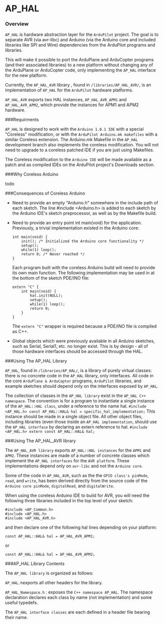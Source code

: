 # AP_HAL
### Overview



`AP_HAL` is hardware abstraction layer for the `ArduPilot` project. The goal is to separate AVR (via avr-libc) and Arduino (via the Arduino core and included libraries like SPI and Wire) dependencies from the ArduPilot programs and libraries.

This will make it possible to port the ArduPlane and ArduCopter programs (and their associated libraries) to a new platform without changing any of the ArduPlane or ArduCopter code, only implementing the `AP_HAL` interface for the new platform.

Currently, the `AP_HAL_AVR` library , found in `/libraries/AP_HAL_AVR/`, is an implementation of `AP_HAL` for the `ArduPilot` hardware platforms.

`AP_HAL_AVR` exports two HAL instances, `AP_HAL_AVR_APM1` and `AP_HAL_AVR_APM2`, which provide the instances for APM1 and APM2 hardware.

###Requirments

`AP_HAL` is designed to work with the `Arduino 1.0.1 IDE` with a special "Coreless" modification, or with the `ArduPilot Arduino.mk makefiles` with a similar Coreless extension. The Arduino.mk Makefile in the `AP_HAL` development branch also implements the coreless modification. You will not need to upgrade to a coreless patched IDE if you are just using Makefiles.

The Coreless modification to the `Arduino IDE` will be made available as a patch and as compiled IDEs on the ArduPilot project's Downloads section.

###Why Coreless Arduino

todo

###Consequences of Coreless Arduino

- Need to provide an empty "Arduino.h" somewhere in the include path of each sketch. The line #include <Arduino.h> is added to each sketch by the Arduino IDE's sketch preprocessor, as well as by the Makefile build.

- Need to provide an entry point int main(void) for the application. Previously, a trivial implementation existed in the Arduino core:

      int main(void) {
          init(); /* Initialized the Arduino core functionality */
          setup();
          while(1) loop();
          return 0; /* Never reached */
      }

    Each program built with the coreless Arduino build will need to provide its own main function. The following implementation may be used in at the bottom of the sketch PDE/INO file:

      extern "C" {
          int main(void) {
              hal.init(NULL);
              setup();
              while(1) loop();
              return 0;
          }
      }

    The `extern "C"` wrapper is required because a PDE/INO file is compiled as C++.


- Global objects which were previously available in all Arduino sketches, such as Serial, Serial1, etc. no longer exist. This is by design - all of those hardware interfaces should be accessed through the HAL.

###Using The AP_HAL Library

`AP_HAL`, found in `/libraries/AP_HAL/`, is a library of purely virtual classes: there is no concrete code in the `AP_HAL` library, only interfaces. All code in the core `ArduPlane & ArduCopter` programs, `ArduPilot` libraries, and example sketches should depend only on the interfaces exposed by `AP_HAL`.

The collection of classes in the `AP_HAL library` exist in the `AP_HAL C++ namespace`. The convention is for a program to instantiate a single instance of the `AP_HAL::HAL class`, under a reference to the name hal. `#include <AP_HAL.h> const AP_HAL::HAL& hal = specific_hal_implementation;` This instance should be made in a single object file. All other object files, including libraries (even those inside an `AP_HAL implementation`, should use the `AP_HAL interface` by declaring an extern reference to hal. `#include <AP_HAL.h> extern const AP_HAL::HAL& hal;`

###Using The AP_HAL_AVR library

The `AP_HAL_AVR library` exports `AP_HAL::HAL instances` for the `APM1` and `APM2`. These instances are made of a number of concrete classes which implement the `AP_HAL interfaces` for the `AVR platform`. These implementations depend only on `avr-libc` and not the `Arduino core`.

Some of the code in `AP_HAL_AVR`, such as the the `GPIO class's pinMode`, `read`, and `write`, has been derived directly from the source code of the `Arduino core pinMode`, `digitalRead`, and `digitalWrite`.

When using the coreless Arduino IDE to build for AVR, you will need the following three libraries included in the top level of your sketch:
```
#include <AP_Common.h>
#include <AP_HAL.h>
#include <AP_HAL_AVR.h>
```
and then declare one of the following hal lines depending on your platform:
```
const AP_HAL::HAL& hal = AP_HAL_AVR_APM1;
```
or
```
const AP_HAL::HAL& hal = AP_HAL_AVR_APM2;
```
###AP_HAL Library Contents

The `AP_HAL library` is organized as follows:

`AP_HAL.h`exports all other headers for the library.

`AP_HAL_Namespace.h` : exposes the `C++ namespace AP_HAL`. The namespace declaration declares each class by name (not implementation) and some useful typedefs.

The `AP_HAL interface classes` are each defined in a header file bearing their name.
